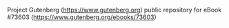 Project Gutenberg (https://www.gutenberg.org) public repository for eBook #73603 (https://www.gutenberg.org/ebooks/73603)
